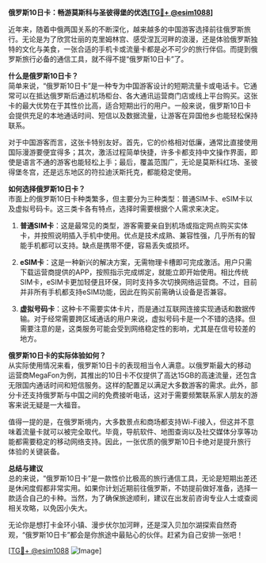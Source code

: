 **俄罗斯10日卡：畅游莫斯科与圣彼得堡的优选[[TG💪+ @esim1088](https://t.me/s/esim1088)]**

近年来，随着中俄两国关系的不断深化，越来越多的中国游客选择前往俄罗斯旅行。无论是为了欣赏壮丽的克里姆林宫、感受涅瓦河畔的浪漫，还是体验俄罗斯独特的文化与美食，一张合适的手机卡或流量卡都是必不可少的旅行伴侣。而提到俄罗斯旅行必备的通信工具，就不得不提“俄罗斯10日卡”了。

**什么是俄罗斯10日卡？**  
简单来说，“俄罗斯10日卡”是一种专为中国游客设计的短期流量卡或电话卡。它通常可以在抵达俄罗斯后通过机场柜台、各大通讯运营商门店或线上平台购买。这张卡的最大优势在于其性价比高，适合短期出行的用户。一般来说，俄罗斯10日卡会提供充足的本地通话时间、短信以及数据流量，让游客在异国他乡也能轻松保持联系。

对于中国游客而言，这张卡特别友好。首先，它的价格相对低廉，通常比直接使用国际漫游要便宜得多；其次，激活过程简单快捷，许多卡都支持中文操作界面，即使是语言不通的游客也能轻松上手；最后，覆盖范围广，无论是莫斯科红场、圣彼得堡冬宫，还是远东地区的符拉迪沃斯托克，都能稳定使用。

**如何选择俄罗斯10日卡？**  
市面上的俄罗斯10日卡种类繁多，但主要分为三种类型：普通SIM卡、eSIM卡以及虚拟号码卡。这三类卡各有特点，选择时需要根据个人需求来决定。

1. **普通SIM卡**：这是最常见的类型，游客需要亲自到机场或指定网点购买实体卡，并按照说明插入手机中使用。优点是技术成熟、兼容性强，几乎所有的智能手机都可以支持。缺点是携带不便，容易丢失或损坏。

2. **eSIM卡**：这是一种新兴的解决方案，无需物理卡槽即可完成激活。用户只需下载运营商提供的APP，按照指示完成绑定，就能立即开始使用。相比传统SIM卡，eSIM卡更加轻便且环保，同时支持多次切换网络运营商。不过，目前并非所有手机都支持eSIM功能，因此在购买前需确认设备是否兼容。

3. **虚拟号码卡**：这种卡不需要实体卡片，而是通过互联网连接实现通话和数据传输。对于经常需要跨区域通话的用户来说，虚拟号码卡是一个不错的选择。但需要注意的是，这类服务可能会受到网络稳定性的影响，尤其是在信号较差的地方。

**俄罗斯10日卡的实际体验如何？**  
从实际使用情况来看，俄罗斯10日卡的表现相当令人满意。以俄罗斯最大的移动运营商MegaFon为例，其推出的10日卡不仅提供了高达15GB的高速流量，还包含无限国内通话时间和短信服务。这样的配置足以满足大多数游客的需求。此外，部分卡还支持俄罗斯与中国之间的免费接听电话，这对于需要频繁联系家人朋友的游客来说无疑是一大福音。

值得一提的是，在俄罗斯境内，大多数景点和商场都支持Wi-Fi接入，但这并不意味着流量卡就可以被完全取代。毕竟，导航软件、地图查询以及社交媒体分享等功能都需要稳定的移动网络支持。因此，一张优质的俄罗斯10日卡绝对是提升旅行体验的关键装备。

**总结与建议**  
总的来说，“俄罗斯10日卡”是一款性价比极高的旅行通信工具，无论是短期出差还是休闲度假都非常实用。如果你计划近期前往俄罗斯，不妨提前做好准备，选择一款适合自己的卡种。当然，为了确保旅途顺利，建议在出发前咨询专业人士或查阅相关攻略，以免因小失大。

无论你是想打卡金环小镇、漫步伏尔加河畔，还是深入贝加尔湖探索自然奇观，“俄罗斯10日卡”都会是你旅途中最贴心的伙伴。赶紧为自己安排一张吧！  

[[TG💪+ @esim1088](https://t.me/s/esim1088) ![Image](https://i.postimg.cc/4NQfJmqS/Snipaste-2025-05-13-00-14-12.png)]